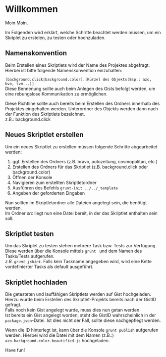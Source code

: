 # Willkommen

Moin Moin.  

Im Folgenden wird erklärt, welche Schritte beachtet werden müssen, um ein Skriplet zu erstelen, zu testen oder hochzuladen.  

## Namenskonvention

Beim Erstellen eines Skriptlets wird der Name des Projektes abgefragt. Hierbei ist bitte folgende Namenskonvention einzuhalten:  

`[background.click|background.color].[Kürzel des Objekts(Bsp.: azo, bvo, tvm...)]`  
Diese Bennenung sollte auch beim Anlegen des Gists befolgt werden, um eine rebungslose Kommunikation zu ermöglichen.  


Diese Richtline sollte auch bereits beim Erstellen des Ordners innerhalb des Projektes eingehalten werden. Unterordner des Objekts werden dann nach der Funktion des Skriptlets bezeichnet.  
z.B.: background.click  

## Neues Skriptlet erstellen

Um ein neues Skriptlet zu erstellen müssen folgende Schritte abgearbeitet werden:  
1. ggf. Erstellen des Ordners (z.B. bravo, autozeitung, cosmopolitan, etc.)  
2. Erstellen des Ordners für das Skriptlet (z.B. background.click oder background.color)  
3. Öffnen der Konsole  
4. Navigieren zum erstellten Skriptletordner  
5. Ausführen des Befehls `grunt-init ../../_template`  
6. Angeben der geforderten Eingaben  

Nun sollten im Skriptletordner alle Dateien angelegt sein, die benötigt werden.   
Im Ordner *src* liegt nun eine Datei bereit, in der das Skriptlet enthalten sein soll.  

## Skriptlet testen

Um das Skriplet zu testen stehen mehrere Task bzw. Tests zur Verfügung. Diese werden über die Konsole mittels `grunt ` und dem Namen des Tasks/Tests aufgerufen.  
*z.B. `grunt jshint`*. Falls kein Taskname angegeben wird, wird eine Kette vordefinierter Tasks als default ausgeführt.  

## Skriptlet hochladen

Die getesteten und lauffähigen Skriptlets werden auf Gist hochgeladen. Hierzu wurde beim Erstellen des Skriptlet-Projekts bereits nach der GistID gefragt.  
Falls noch kein Gist angelegt wurde, muss dies nun getan werden.  
Ist bereits ein Gist angelegt worden, steht die GistID wahrscheinlich in der `package.json`-Datei. Ist dies nicht der Fall, sollte diese nachgepflegt werden.  

Wenn die ID hinterlegt ist, kann über die Konsole `grunt publish` aufgerufen werden. Hierbei wird die Datei mit dem Namen (z.B.:) `azo.background.color.beautified.js` hochgeladen.  


Have fun!
